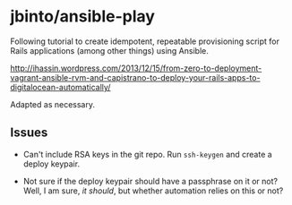 # jbinto/ansible-play

Following tutorial to create idempotent, repeatable provisioning script for Rails applications (among other things) using Ansible.

http://ihassin.wordpress.com/2013/12/15/from-zero-to-deployment-vagrant-ansible-rvm-and-capistrano-to-deploy-your-rails-apps-to-digitalocean-automatically/

Adapted as necessary.

## Issues

* Can't include RSA keys in the git repo. Run `ssh-keygen` and create a deploy keypair.

* Not sure if the deploy keypair should have a passphrase on it or not? Well, I am sure, *it should*, but whether automation relies on this or not?


